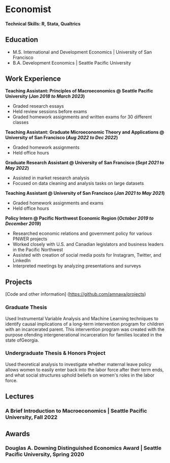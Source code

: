 # Economist

#### Technical Skills: R, Stata, Qualtrics

## Education
- M.S. International and Development Economics | University of San Francisco
- B.A. Development Economics | Seattle Pacific University

## Work Experience
**Teaching Assistant: Principles of Macroeconomics @ Seattle Pacific University (_Jan 2018 to March 2023_)**
- Graded research essays
- Held review sessions before exams
- Graded homework assignments and written exams for 30 different classes

**Teaching Assistant: Graduate Microeconomic Theory and Applications @ University of San Francisco (_Aug 2022 to Dec 2022_)**
- Graded homework assignments
- Held office hours

**Graduate Research Assistant @ University of San Francisco (_Sept 2021 to May 2022_)**
- Assisted in market research analysis
- Focused on data cleaning and analysis tasks on large datasets

**Teaching Assistant @ University of San Francisco (_Jan 2021 to May 2021_)**
- Graded homework assignments and exams
- Held office hours

**Policy Intern @ Pacific Northwest Economic Region (_October 2019 to December 2019_)**
- Researched economic relations and government policy for various PNWER projects
- Worked closely with U.S. and Canadian legislators and business leaders in the Pacific Northwest
- Assisted with creation of social media posts for Instagram, Twitter, and LinkedIn
- Interpreted meetings by analyzing presentations and surveys 


## Projects
[Code and other information] (https://github.com/amnava/projects)

### Graduate Thesis
Used Instrumental Variable Analysis and Machine Learning techniques to identify causal implications of a long-term intervention program for children with an incarcerated parent. This intervention program was created with the purpose ofending intergenerational incarceration for families located in the state ofGeorgia. 

### Undergraduate Thesis & Honors Project
Used theoretical analysis to investigate whether maternal leave policy allows women to easily enter back into the labor force after their term ends, and what social structures uphold beliefs on women's roles in the labor force.

## Lectures
### A Brief Introduction to Macroeconomics | Seattle Pacific University, Fall 2022

## Awards
### Douglas A. Downing Distinguished Economics Award | Seattle Pacific University, Spring 2020
